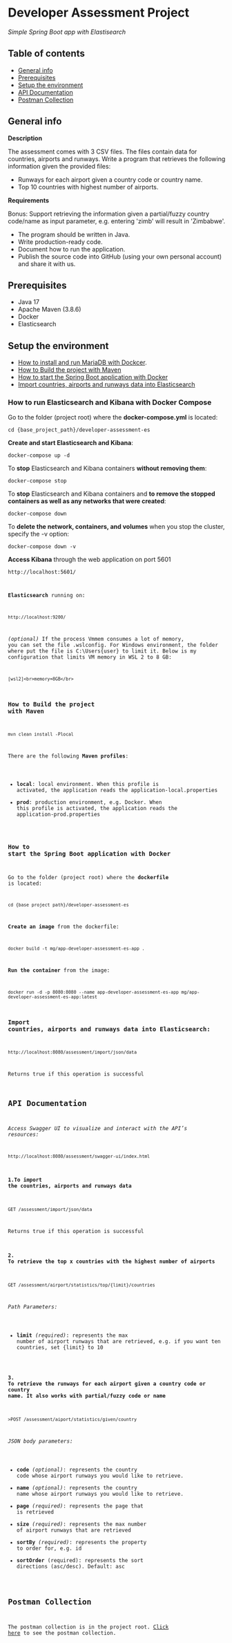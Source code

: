 # Developer Assessment Project

*Simple Spring Boot app with Elastisearch*

## Table of contents
* [General info](#general-info)
* [Prerequisites](#prerequisites)
* [Setup the environment](#setup-the-environment)
* [API Documentation](#api-documentation)
* [Postman Collection](#postman-collection)

## General info

**Description**

The assessment comes with 3 CSV files. The files contain data for countries, airports and runways.
Write a program that retrieves the following information given the provided files:
* Runways for each airport given a country code or country name.
* Top 10 countries with highest number of airports.

**Requirements**

Bonus: Support retrieving the information given a partial/fuzzy country code/name as input parameter, e.g. entering 'zimb' will result in 'Zimbabwe'.

* The program should be written in Java.
* Write production-ready code.
* Document how to run the application.
* Publish the source code into GitHub (using your own personal account) and share it with us.

## Prerequisites

* Java 17
* Apache Maven (3.8.6)
* Docker
* Elasticsearch

## Setup the environment

* [How to install and run MariaDB with Dockcer](#how-to-run-elasticsearch-and-kibana-with-docker-compose).
* [How to Build the project with Maven](#how-to-build-the-project-with-maven)
* [How to start the Spring Boot application with Docker](#how-to-start-the-spring-boot-application-with-docker)
* [Import countries, airports and runways data into Elasticsearch](import-countries-airports-and-runways-data-into-elasticsearch)

### How to run Elasticsearch and Kibana with Docker Compose

Go to the folder (project root) where the **docker-compose.yml** is located:

	cd {base_project_path}/developer-assessment-es
	
**Create and start Elasticsearch and Kibana**:
	
	docker-compose up -d
	
To **stop** Elasticsearch and Kibana containers **without removing them**:
	
	docker-compose stop
	
To **stop** Elasticsearch and Kibana containers and **to remove the stopped containers as well as any networks that were created**:

	docker-compose down
	
To **delete the network, containers, and volumes** when you stop the cluster, specify the -v option:

	docker-compose down -v

**Access Kibana** through the web application on port 5601

<code>http://localhost:5601/

**Elasticsearch** running on:

	http://localhost:9200/
	

*(optional)* If the process Vmmem consumes a lot of memory, you can set the file .wslconfig. For Windows environment, the folder where put the file is C:\Users\{user} to limit it. Below is my configuration that limits VM memory in WSL 2 to 8 GB:

	[wsl2]<br>memory=8GB</br>

### How to Build the project with Maven

	mvn clean install -Plocal

There are the following **Maven profiles**:

* **local**: local environment. When this profile is activated, the application reads the application-local.properties
* **prod**: production environment, e.g. Docker. When this profile is activated, the application reads the application-prod.properties

### How to start the Spring Boot application with Docker

Go to the folder (project root) where the **dockerfile** is located:

	cd {base_project_path}/developer-assessment-es

**Create an image** from the dockerfile:

	docker build -t mg/app-developer-assessment-es-app .

**Run the container** from the image:

	docker run -d -p 8080:8080 --name app-developer-assessment-es-app mg/app-developer-assessment-es-app:latest

### Import countries, airports and runways data into Elasticsearch:

	http://localhost:8080/assessment/import/json/data

Returns true if this operation is successful

## API Documentation

*Access Swagger UI to visualize and interact with the API’s resources:*

	http://localhost:8080/assessment/swagger-ui/index.html
	
#### 1.To import the countries, airports and runways data

	GET /assessment/import/json/data

Returns true if this operation is successful

####  2. To retrieve the top x countries  with the highest number of airports
	
	GET /assessment/airport/statistics/top/{limit}/countries
	
*Path Parameters:*

* **limit** *(required)*: represents the max number of airport runways that are retrieved, e.g. if you want ten countries, set {limit} to 10


#### 3. To retrieve the runways for each airport given a country code or country name. It also works with partial/fuzzy code or name

	>POST /assessment/aiport/statistics/given/country

*JSON body parameters:*

* **code** *(optional)*: represents the country code whose airport runways you would like to retrieve.
* **name** *(optional)*: represents the country name whose airport runways you would like to retrieve.
* **page** *(required)*: represents the page that is retrieved
* **size** *(required)*: represents the max number of airport runways that are retrieved
* **sortBy** *(required)*: represents the property to order for, e.g. id
* **sortOrder** (required): represents the sort directions (asc/desc). Default: asc

## Postman Collection

The postman collection is in the project root. [Click here](https://github.com/manuele-g/airports-assessment-mariadb/blob/main/developer-assessment-es.postman_collection.json) to see the postman collection.
